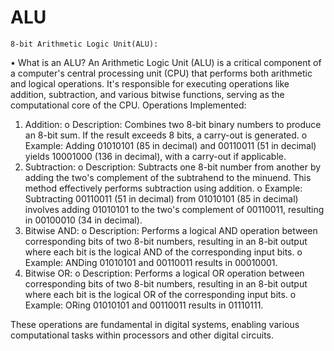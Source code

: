 # ALU
 	8-bit Arithmetic Logic Unit(ALU):
•	What is an ALU?
An Arithmetic Logic Unit (ALU) is a critical component of a computer's central processing unit (CPU) that performs both arithmetic and logical operations. It's responsible for executing operations like addition, subtraction, and various bitwise functions, serving as the computational core of the CPU. 
Operations Implemented:
1.	Addition:
o	Description: Combines two 8-bit binary numbers to produce an 8-bit sum. If the result exceeds 8 bits, a carry-out is generated.
o	Example: Adding 01010101 (85 in decimal) and 00110011 (51 in decimal) yields 10001000 (136 in decimal), with a carry-out if applicable.
2.	Subtraction:
o	Description: Subtracts one 8-bit number from another by adding the two's complement of the subtrahend to the minuend. This method effectively performs subtraction using addition.
o	Example: Subtracting 00110011 (51 in decimal) from 01010101 (85 in decimal) involves adding 01010101 to the two's complement of 00110011, resulting in 00100010 (34 in decimal).
3.	Bitwise AND:
o	Description: Performs a logical AND operation between corresponding bits of two 8-bit numbers, resulting in an 8-bit output where each bit is the logical AND of the corresponding input bits.
o	Example: ANDing 01010101 and 00110011 results in 00010001.
4.	Bitwise OR:
o	Description: Performs a logical OR operation between corresponding bits of two 8-bit numbers, resulting in an 8-bit output where each bit is the logical OR of the corresponding input bits.
o	Example: ORing 01010101 and 00110011 results in 01110111.

These operations are fundamental in digital systems, enabling various computational tasks within processors and other digital circuits.

